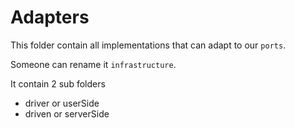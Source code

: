 # Adapters

This folder contain all implementations that can adapt to our `ports`.

Someone can rename it `infrastructure`.

It contain 2 sub folders

- driver or userSide
- driven or serverSide
